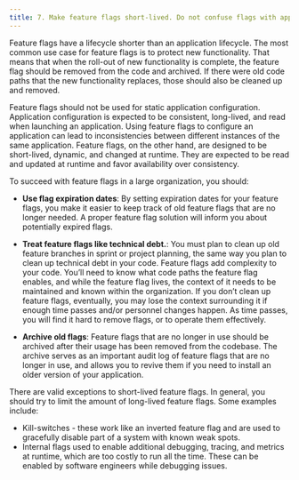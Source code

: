 ```yaml
---
title: 7. Make feature flags short-lived. Do not confuse flags with application configuration.
---
```


Feature flags have a lifecycle shorter than an application lifecycle. The most common use case for feature flags is to protect new functionality. That means that when the roll-out of new functionality is complete, the feature flag should be removed from the code and archived. If there were old code paths that the new functionality replaces, those should also be cleaned up and removed.

Feature flags should not be used for static application configuration. Application configuration is expected to be consistent, long-lived, and read when launching an application. Using feature flags to configure an application can lead to inconsistencies between different instances of the same application. Feature flags, on the other hand, are designed to be short-lived, dynamic, and changed at runtime. They are expected to be read and updated at runtime and favor availability over consistency.

To succeed with feature flags in a large organization, you should:

  - **Use flag expiration dates**: By setting expiration dates for your feature flags, you make it easier to keep track of old feature flags that are no longer needed. A proper feature flag solution will inform you about potentially expired flags.

  - **Treat feature flags like technical debt.**: You must plan to clean up old feature branches in sprint or project planning, the same way you plan to clean up technical debt in your code. Feature flags add complexity to your code. You’ll need to know what code paths the feature flag enables, and while the feature flag lives, the context of it needs to be maintained and known within the organization. If you don’t clean up feature flags, eventually, you may lose the context surrounding it if enough time passes and/or personnel changes happen. As time passes, you will find it hard to remove flags, or to operate them effectively.    

- **Archive old flags**: Feature flags that are no longer in use should be archived after their usage has been removed from the codebase. The archive serves as an important audit log of feature flags that are no longer in use, and allows you to revive them if you need to install an older version of your application.

There are valid exceptions to short-lived feature flags. In general, you should try to limit the amount of long-lived feature flags. Some examples include: 

* Kill-switches - these work like an inverted feature flag and are used to gracefully disable part of a system with known weak spots. 
* Internal flags used to enable additional debugging, tracing, and metrics at runtime, which are too costly to run all the time. These can be enabled by software engineers while debugging issues.
